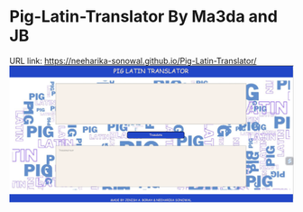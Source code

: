 # Pig-Latin-Translator By Ma3da and JB
URL link: https://neeharika-sonowal.github.io/Pig-Latin-Translator/
![](preview.png)
